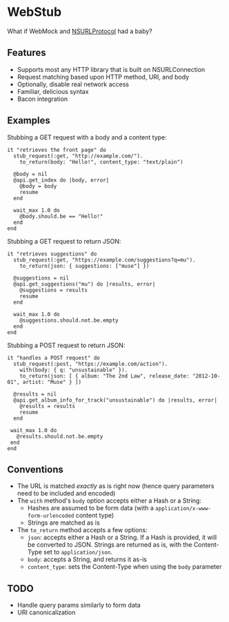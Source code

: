 WebStub
======

What if WebMock and [NSURLProtocol](https://developer.apple.com/library/mac/#documentation/Cocoa/Reference/Foundation/Classes/NSURLProtocol_Class/Reference/Reference.html) had a baby?

Features
------------
* Supports most any HTTP library that is built on NSURLConnection
* Request matching based upon HTTP method, URI, and body
* Optionally, disable real network access
* Familiar, delicious syntax
* Bacon integration

Examples
------------

Stubbing a GET request with a body and a content type:

    it "retrieves the front page" do
      stub_request(:get, "http://example.com/").
        to_return(body: "Hello!", content_type: "text/plain")
      
      @body = nil
      @api.get_index do |body, error|
        @body = body
        resume
      end

      wait_max 1.0 do
        @body.should.be == "Hello!"
      end
    end

Stubbing a GET request to return JSON:

    it "retrieves suggestions" do
      stub_request(:get, "https://example.com/suggestions?q=mu").
        to_return(json: { suggestions: ["muse"] })

      @suggestions = nil
      @api.get_suggestions("mu") do |results, error|
        @suggestions = results
        resume
      end

      wait_max 1.0 do
        @suggestions.should.not.be.empty
      end
    end

Stubbing a POST request to return JSON:

    it "handles a POST request" do
      stub_request(:post, "https://example.com/action").
        with(body: { q: "unsustainable" }).
        to_return(json: [ { album: "The 2nd Law", release_date: "2012-10-01", artist: "Muse" } ])

      @results = nil
      @api.get_album_info_for_track("unsustainable") do |results, error|
        @results = results
        resume
      end

     wait_max 1.0 do
       @results.should.not.be.empty
     end
    end

Conventions
-----------------
- The URL is matched *exactly* as is right now (hence query parameters need to be included and encoded)
- The `with` method's `body` option accepts either a Hash or a String:
  - Hashes are assumed to be form data (with a `application/x-www-form-urlencoded` content type)
  - Strings are matched as is
- The `to_return` method accepts a few options:
  - `json`: accepts either a Hash or a String. If a Hash is provided, it will be converted to JSON. Strings are returned as is, with the Content-Type set to `application/json`.
  - `body`: accepts a String, and returns it as-is
  - `content_type`: sets the Content-Type when using the `body` parameter

TODO
---------
* Handle query params similarly to form data
* URI canonicalization

